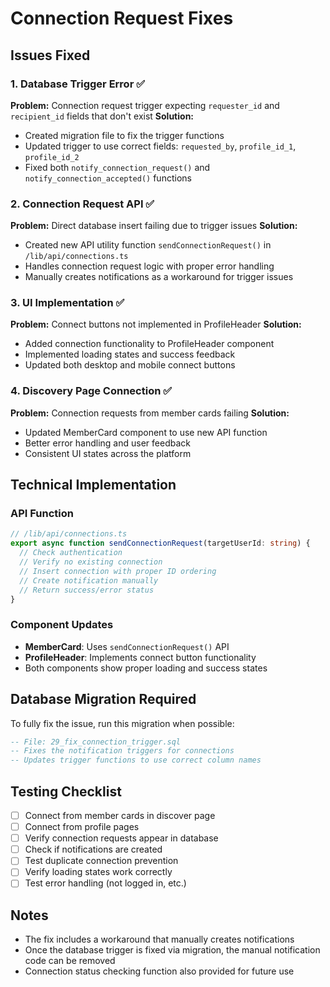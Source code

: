 # Connection Request Fixes

## Issues Fixed

### 1. Database Trigger Error ✅
**Problem:** Connection request trigger expecting `requester_id` and `recipient_id` fields that don't exist
**Solution:**
- Created migration file to fix the trigger functions
- Updated trigger to use correct fields: `requested_by`, `profile_id_1`, `profile_id_2`
- Fixed both `notify_connection_request()` and `notify_connection_accepted()` functions

### 2. Connection Request API ✅
**Problem:** Direct database insert failing due to trigger issues
**Solution:**
- Created new API utility function `sendConnectionRequest()` in `/lib/api/connections.ts`
- Handles connection request logic with proper error handling
- Manually creates notifications as a workaround for trigger issues

### 3. UI Implementation ✅
**Problem:** Connect buttons not implemented in ProfileHeader
**Solution:**
- Added connection functionality to ProfileHeader component
- Implemented loading states and success feedback
- Updated both desktop and mobile connect buttons

### 4. Discovery Page Connection ✅
**Problem:** Connection requests from member cards failing
**Solution:**
- Updated MemberCard component to use new API function
- Better error handling and user feedback
- Consistent UI states across the platform

## Technical Implementation

### API Function
```typescript
// /lib/api/connections.ts
export async function sendConnectionRequest(targetUserId: string) {
  // Check authentication
  // Verify no existing connection
  // Insert connection with proper ID ordering
  // Create notification manually
  // Return success/error status
}
```

### Component Updates
- **MemberCard**: Uses `sendConnectionRequest()` API
- **ProfileHeader**: Implements connect button functionality
- Both components show proper loading and success states

## Database Migration Required

To fully fix the issue, run this migration when possible:

```sql
-- File: 29_fix_connection_trigger.sql
-- Fixes the notification triggers for connections
-- Updates trigger functions to use correct column names
```

## Testing Checklist
- [ ] Connect from member cards in discover page
- [ ] Connect from profile pages
- [ ] Verify connection requests appear in database
- [ ] Check if notifications are created
- [ ] Test duplicate connection prevention
- [ ] Verify loading states work correctly
- [ ] Test error handling (not logged in, etc.)

## Notes
- The fix includes a workaround that manually creates notifications
- Once the database trigger is fixed via migration, the manual notification code can be removed
- Connection status checking function also provided for future use
